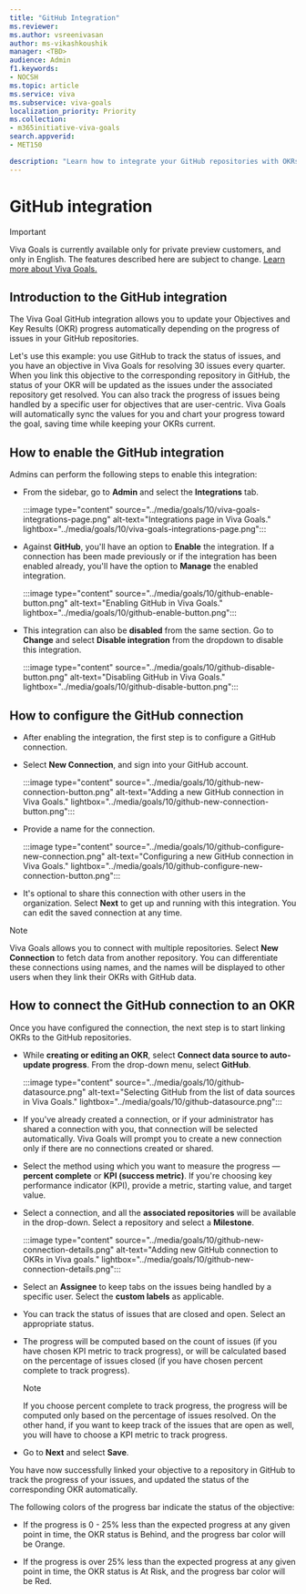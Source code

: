 ```yaml
---
title: "GitHub Integration"
ms.reviewer: 
ms.author: vsreenivasan
author: ms-vikashkoushik
manager: <TBD>
audience: Admin
f1.keywords:
- NOCSH
ms.topic: article
ms.service: viva
ms.subservice: viva-goals
localization_priority: Priority
ms.collection:  
- m365initiative-viva-goals
search.appverid:
- MET150

description: "Learn how to integrate your GitHub repositories with OKRs in Viva Goals."
---
```


# GitHub integration

> [!IMPORTANT]
> Viva Goals is currently available only for private preview customers, and only in English. The features described here are subject to change. [Learn more about Viva Goals.](https://go.microsoft.com/fwlink/?linkid=2189933)

## Introduction to the GitHub integration

The Viva Goal GitHub integration allows you to update your Objectives and Key Results (OKR) progress automatically depending on the progress of issues in your GitHub repositories. 

Let's use this example: you use GitHub to track the status of issues, and you have an objective in Viva Goals for resolving 30 issues every quarter. When you link this objective to the corresponding repository in GitHub, the status of your OKR will be updated as the issues under the associated repository get resolved. You can also track the progress of issues being handled by a specific user for objectives that are user-centric. Viva Goals will automatically sync the values for you and chart your progress toward the goal, saving time while keeping your OKRs current.

## How to enable the GitHub integration

Admins can perform the following steps to enable this integration:

- From the sidebar, go to **Admin** and select the **Integrations** tab.
    
    :::image type="content" source="../media/goals/10/viva-goals-integrations-page.png" alt-text="Integrations page in Viva Goals." lightbox="../media/goals/10/viva-goals-integrations-page.png":::

- Against **GitHub**, you'll have an option to **Enable** the integration. If a connection has been made previously or if the integration has been enabled already, you'll have the option to **Manage** the enabled integration.
    
    :::image type="content" source="../media/goals/10/github-enable-button.png" alt-text="Enabling GitHub in Viva Goals." lightbox="../media/goals/10/github-enable-button.png":::

- This integration can also be **disabled** from the same section. Go to **Change** and select **Disable integration** from the dropdown to disable this integration.
    
   :::image type="content" source="../media/goals/10/github-disable-button.png" alt-text="Disabling GitHub in Viva Goals." lightbox="../media/goals/10/github-disable-button.png"::: 

## How to configure the GitHub connection

- After enabling the integration, the first step is to configure a GitHub connection.

- Select **New Connection**, and sign into your GitHub account.
    
    :::image type="content" source="../media/goals/10/github-new-connection-button.png" alt-text="Adding a new GitHub connection in Viva Goals." lightbox="../media/goals/10/github-new-connection-button.png"::: 

- Provide a name for the connection.
    
    :::image type="content" source="../media/goals/10/github-configure-new-connection.png" alt-text="Configuring a new GitHub connection in Viva Goals." lightbox="../media/goals/10/github-configure-new-connection-button.png"::: 

- It's optional to share this connection with other users in the organization. Select **Next** to get up and running with this integration. You can edit the saved connection at any time.

> [!NOTE]
> Viva Goals allows you to connect with multiple repositories. Select **New Connection** to fetch data from another repository. You can differentiate these connections using names, and the names will be displayed to other users when they link their OKRs with GitHub data.

## How to connect the GitHub connection to an OKR

Once you have configured the connection, the next step is to start linking OKRs to the GitHub repositories.

- While **creating or editing an OKR**, select **Connect data source to auto-update progress**. From the drop-down menu, select **GitHub**.
    
    :::image type="content" source="../media/goals/10/github-datasource.png" alt-text="Selecting GitHub from the list of data sources in Viva Goals." lightbox="../media/goals/10/github-datasource.png":::

- If you've already created a connection, or if your administrator has shared a connection with you, that connection will be selected automatically. Viva Goals will prompt you to create a new connection only if there are no connections created or shared.

- Select the method using which you want to measure the progress — **percent complete** or **KPI (success metric)**. If you're choosing key performance indicator (KPI), provide a metric, starting value, and target value.

- Select a connection, and all the **associated repositories** will be available in the drop-down. Select a repository and select a **Milestone**.
    
     :::image type="content" source="../media/goals/10/github-new-connection-details.png" alt-text="Adding new GitHub connection to OKRs in Viva goals." lightbox="../media/goals/10/github-new-connection-details.png":::

- Select an **Assignee** to keep tabs on the issues being handled by a specific user. Select the **custom labels** as applicable.

- You can track the status of issues that are closed and open. Select an appropriate status.

- The progress will be computed based on the count of issues (if you have chosen KPI metric to track progress), or will be calculated based on the percentage of issues closed (if you have chosen percent complete to track progress).

    > [!NOTE]
    > If you choose percent complete to track progress, the progress will be computed only based on the percentage of issues resolved. On the other hand, if you want to keep track of the issues that are open as well, you will have to choose a KPI metric to track progress.

- Go to **Next** and select **Save**.

You have now successfully linked your objective to a repository in GitHub to track the progress of your issues, and updated the status of the corresponding OKR automatically.

The following colors of the progress bar indicate the status of the objective:

- If the progress is 0 - 25% less than the expected progress at any given point in time, the OKR status is Behind, and the progress bar color will be Orange.

- If the progress is over 25% less than the expected progress at any given point in time, the OKR status is At Risk, and the progress bar color will be Red.
